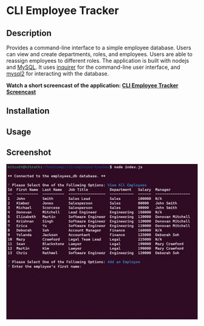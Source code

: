 # CLI Employee Tracker

## Description
Provides a command-line interface to a simple employee database.  Users can view and create departments, roles, and employees.  Users are able to reassign employees to different roles.
The application is built with nodejs and [MySQL](https://www.mysql.com/). It uses [inquirer](https://www.npmjs.com/package/inquirer) for the command-line user interface, and [mysql2](https://github.com/sidorares/node-mysql2#readme) for interacting with the database.

**Watch a short screencast of the application: [CLI Employee Tracker Screencast](https://watch.screencastify.com/v/2ns4T7k9v1MwPH5kfiR9)**

## Installation

## Usage

## Screenshot
<p align="center"><img src="./screen.png" width="600px" /></p>